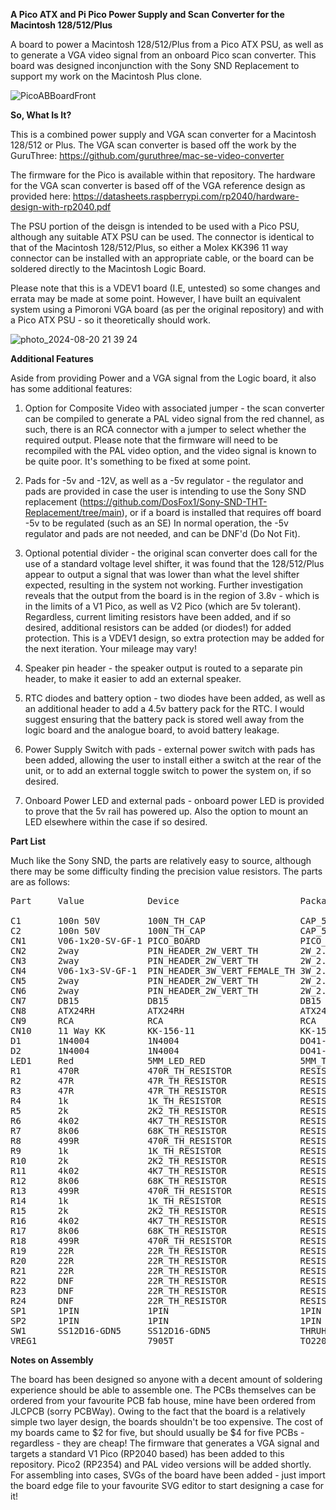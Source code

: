 **A Pico ATX and Pi Pico Power Supply and Scan Converter for the Macintosh 128/512/Plus**

A board to power a Macintosh 128/512/Plus from a Pico ATX PSU, as well as to generate a VGA video signal from an onboard Pico scan converter.
This board was designed inconjunction with the Sony SND Replacement to support my work on the Macintosh Plus clone.

![PicoABBoardFront](https://github.com/user-attachments/assets/419713a1-d29e-4005-930a-13e1a480d75a)

**So, What Is It?**

This is a combined power supply and VGA scan converter for a Macintosh 128/512 or Plus.
The VGA scan converter is based off the work by the GuruThree:
https://github.com/guruthree/mac-se-video-converter

The firmware for the Pico is available within that repository.
The hardware for the VGA scan converter is based off of the VGA reference design as provided here:
https://datasheets.raspberrypi.com/rp2040/hardware-design-with-rp2040.pdf

The PSU portion of the deisgn is intended to be used with a Pico PSU, although any suitable ATX PSU can be used. 
The connector is identical to that of the Macintosh 128/512/Plus, so either a Molex KK396 11 way connector can be installed with an appropriate cable,
or the board can be soldered directly to the Macintosh Logic Board.

Please note that this is a VDEV1 board (I.E, untested) so some changes and errata may be made at some point. 
However, I have built an equivalent system using a Pimoroni VGA board (as per the original repository) and with a Pico ATX PSU - so it theoretically should work.


![photo_2024-08-20 21 39 24](https://github.com/user-attachments/assets/88271ef8-4a55-4f9a-b27b-e36976ec2192)


**Additional Features**

Aside from providing Power and a VGA signal from the Logic board, it also has some additional features:

1) Option for Composite Video with associated jumper -  the scan converter can be compiled to generate a PAL video signal from the red channel,
as such, there is an RCA connector with a jumper to select whether the required output.
Please note that the firmware will need to be recompiled with the PAL video option, and the video signal is known to be quite poor.
It's something to be fixed at some point.

2) Pads for -5v and -12V, as well as a -5v regulator - the regulator and pads are provided in case the user is intending to use the Sony SND replacement
(https://github.com/DosFox1/Sony-SND-THT-Replacement/tree/main), or if a board is installed that requires off board -5v to be regulated (such as an SE)
In normal operation, the -5v regulator and pads are not needed, and can be DNF'd (Do Not Fit).

3) Optional potential divider - the original scan converter does call for the use of a standard voltage level shifter, it was found that the 128/512/Plus appear to output
a signal that was lower than what the level shifter expected, resulting in the system not working. Further investigation reveals that the output from the board is in the region
of 3.8v - which is in the limits of a V1 Pico, as well as V2 Pico (which are 5v tolerant). Regardless, current limiting resistors have been added, and if so desired, additional resistors can be added (or diodes!) for added protection. This is a VDEV1 design, so extra protection may be added for the next iteration. Your mileage may vary!

5) Speaker pin header - the speaker output is routed to a separate pin header, to make it easier to add an external speaker.

6) RTC diodes and battery option - two diodes have been added, as well as an additional header to add a 4.5v battery pack for the RTC.
I would suggest ensuring that the battery pack is stored well away from the logic board and the analogue board, to avoid battery leakage.

7) Power Supply Switch with pads - external power switch with pads has been added, allowing the user to install either a switch at the rear of the unit, or to add an external toggle switch to power the system on, if so desired.

8) Onboard Power LED and external pads - onboard power LED is provided to prove that the 5v rail has powered up. Also the option to mount an LED elsewhere within the case if so desired.


**Part List**

Much like the Sony SND, the parts are relatively easy to source, although there may be some difficulty finding the precision value resistors. 
The parts are as follows:

<pre>
Part     Value            Device                       Package                 Library             Sheet

C1       100n 50V         100N_TH_CAP                  CAP_5.08MM_PITCH        Capacitors TH       1
C2       100n 50V         100N_TH_CAP                  CAP_5.08MM_PITCH        Capacitors TH       1
CN1      V06-1x20-SV-GF-1 PICO_BOARD                   PICO_SOCKET             uProcessor          1
CN2      2way             PIN_HEADER_2W_VERT_TH        2W_2.54MM_PITCH_VERT_TH Connectors          1
CN3      2way             PIN_HEADER_2W_VERT_TH        2W_2.54MM_PITCH_VERT_TH Connectors          1
CN4      V06-1x3-SV-GF-1  PIN_HEADER_3W_VERT_FEMALE_TH 3W_2.54MM_PITCH_VERT_TH Connectors          1
CN5      2way             PIN_HEADER_2W_VERT_TH        2W_2.54MM_PITCH_VERT_TH Connectors          1
CN6      2way             PIN_HEADER_2W_VERT_TH        2W_2.54MM_PITCH_VERT_TH Connectors          1
CN7      DB15             DB15                         DB15                    SparkFun-Retired    1
CN8      ATX24RH          ATX24RH                      ATX24_RIGHT_ANGLE       SparkFun-Connectors 1
CN9      RCA              RCA                          RCA                     SparkFun-Connectors 1
CN10     11 Way KK        KK-156-11                    KK-156-11               con-molex           1
D1       1N4004           1N4004                       DO41-10                 adafruit            1
D2       1N4004           1N4004                       DO41-10                 adafruit            1
LED1     Red              5MM_LED_RED                  5MM_TH_VERT_STANDARD    Optoelectronics     1
R1       470R             470R_TH_RESISTOR             RESISTORTHRUHOLE        Resistors TH        1
R2       47R              47R_TH_RESISTOR              RESISTORTHRUHOLE        Resistors TH        1
R3       47R              47R_TH_RESISTOR              RESISTORTHRUHOLE        Resistors TH        1
R4       1k               1K_TH_RESISTOR               RESISTORTHRUHOLE        Resistors TH        1
R5       2k               2K2_TH_RESISTOR              RESISTORTHRUHOLE        Resistors TH        1
R6       4k02             4K7_TH_RESISTOR              RESISTORTHRUHOLE        Resistors TH        1
R7       8k06             68K_TH_RESISTOR              RESISTORTHRUHOLE        Resistors TH        1
R8       499R             470R_TH_RESISTOR             RESISTORTHRUHOLE        Resistors TH        1
R9       1k               1K_TH_RESISTOR               RESISTORTHRUHOLE        Resistors TH        1
R10      2k               2K2_TH_RESISTOR              RESISTORTHRUHOLE        Resistors TH        1
R11      4k02             4K7_TH_RESISTOR              RESISTORTHRUHOLE        Resistors TH        1
R12      8k06             68K_TH_RESISTOR              RESISTORTHRUHOLE        Resistors TH        1
R13      499R             470R_TH_RESISTOR             RESISTORTHRUHOLE        Resistors TH        1
R14      1k               1K_TH_RESISTOR               RESISTORTHRUHOLE        Resistors TH        1
R15      2k               2K2_TH_RESISTOR              RESISTORTHRUHOLE        Resistors TH        1
R16      4k02             4K7_TH_RESISTOR              RESISTORTHRUHOLE        Resistors TH        1
R17      8k06             68K_TH_RESISTOR              RESISTORTHRUHOLE        Resistors TH        1
R18      499R             470R_TH_RESISTOR             RESISTORTHRUHOLE        Resistors TH        1
R19      22R              22R_TH_RESISTOR              RESISTORTHRUHOLE        Resistors TH        1
R20      22R              22R_TH_RESISTOR              RESISTORTHRUHOLE        Resistors TH        1
R21      22R              22R_TH_RESISTOR              RESISTORTHRUHOLE        Resistors TH        1
R22      DNF              22R_TH_RESISTOR              RESISTORTHRUHOLE        Resistors TH        1
R23      DNF              22R_TH_RESISTOR              RESISTORTHRUHOLE        Resistors TH        1
R24      DNF              22R_TH_RESISTOR              RESISTORTHRUHOLE        Resistors TH        1
SP1      1PIN             1PIN                         1PIN                    generic parts       1
SP2      1PIN             1PIN                         1PIN                    generic parts       1
SW1      SS12D16-GDN5     SS12D16-GDN5                 THRUHOLE90DEGSLIDESW    Switches            1
VREG1                     7905T                        TO220H                  linear              1
</pre>

**Notes on Assembly**

The board has been designed so anyone with a decent amount of soldering experience should be able to assemble one. 
The PCBs themselves can be ordered from your favourite PCB fab house, mine have been ordered from JLCPCB (sorry PCBWay).
Owing to the fact that the board is a relatively simple two layer design, the boards shouldn't be too expensive.
The cost of my boards came to $2 for five, but should usually be $4 for five PCBs - regardless - they are cheap!
The firmware that generates a VGA signal and targets a standard V1 Pico (RP2040 based) has been added to this repository. 
Pico2 (RP2354) and PAL video versions will be added shortly.
For assembling into cases, SVGs of the board have been added - just import the board edge file to your favourite SVG editor to start designing a case for it!

